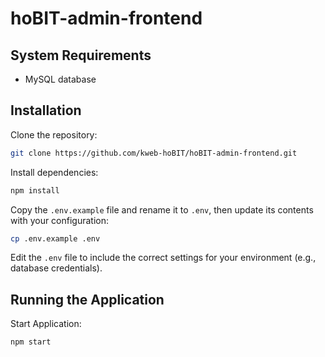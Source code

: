 # hoBIT-admin-frontend

## System Requirements

- MySQL database

## Installation

Clone the repository:

```bash
git clone https://github.com/kweb-hoBIT/hoBIT-admin-frontend.git
```

Install dependencies:

```bash
npm install
```

Copy the `.env.example` file and rename it to `.env`, then update its contents with your configuration:

```bash
cp .env.example .env
```

Edit the `.env` file to include the correct settings for your environment (e.g., database credentials).

## Running the Application

Start Application:

```bash
npm start
```